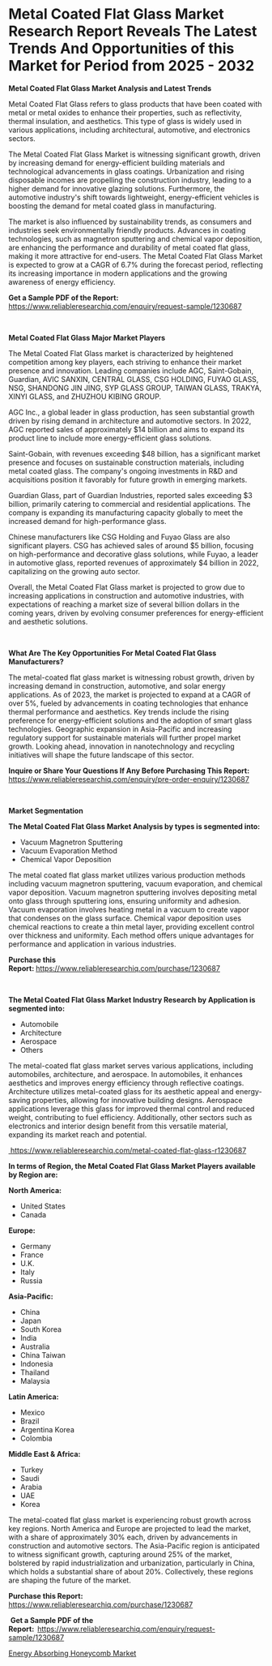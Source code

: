 <p><h1>Metal Coated Flat Glass Market Research Report Reveals The Latest Trends And Opportunities of this Market for Period from 2025 - 2032</h1></p><p><strong>Metal Coated Flat Glass Market Analysis and Latest Trends</strong></p>
<p><p>Metal Coated Flat Glass refers to glass products that have been coated with metal or metal oxides to enhance their properties, such as reflectivity, thermal insulation, and aesthetics. This type of glass is widely used in various applications, including architectural, automotive, and electronics sectors.</p><p>The Metal Coated Flat Glass Market is witnessing significant growth, driven by increasing demand for energy-efficient building materials and technological advancements in glass coatings. Urbanization and rising disposable incomes are propelling the construction industry, leading to a higher demand for innovative glazing solutions. Furthermore, the automotive industry's shift towards lightweight, energy-efficient vehicles is boosting the demand for metal coated glass in manufacturing.</p><p>The market is also influenced by sustainability trends, as consumers and industries seek environmentally friendly products. Advances in coating technologies, such as magnetron sputtering and chemical vapor deposition, are enhancing the performance and durability of metal coated flat glass, making it more attractive for end-users. The Metal Coated Flat Glass Market is expected to grow at a CAGR of 6.7% during the forecast period, reflecting its increasing importance in modern applications and the growing awareness of energy efficiency.</p></p>
<p><strong>Get a Sample PDF of the Report:&nbsp;</strong> <a href="https://www.reliableresearchiq.com/enquiry/request-sample/1230687?utm_campaign=2188&utm_medium=2&utm_source=Github&utm_content=ia&utm_term=03022025&utm_id=metal-coated-flat-glass">https://www.reliableresearchiq.com/enquiry/request-sample/1230687</a></p>
<p>&nbsp;</p>
<p><strong>Metal Coated Flat Glass Major Market Players</strong></p>
<p><p>The Metal Coated Flat Glass market is characterized by heightened competition among key players, each striving to enhance their market presence and innovation. Leading companies include AGC, Saint-Gobain, Guardian, AVIC SANXIN, CENTRAL GLASS, CSG HOLDING, FUYAO GLASS, NSG, SHANDONG JIN JING, SYP GLASS GROUP, TAIWAN GLASS, TRAKYA, XINYI GLASS, and ZHUZHOU KIBING GROUP.</p><p>AGC Inc., a global leader in glass production, has seen substantial growth driven by rising demand in architecture and automotive sectors. In 2022, AGC reported sales of approximately $14 billion and aims to expand its product line to include more energy-efficient glass solutions.</p><p>Saint-Gobain, with revenues exceeding $48 billion, has a significant market presence and focuses on sustainable construction materials, including metal coated glass. The company's ongoing investments in R&D and acquisitions position it favorably for future growth in emerging markets.</p><p>Guardian Glass, part of Guardian Industries, reported sales exceeding $3 billion, primarily catering to commercial and residential applications. The company is expanding its manufacturing capacity globally to meet the increased demand for high-performance glass.</p><p>Chinese manufacturers like CSG Holding and Fuyao Glass are also significant players. CSG has achieved sales of around $5 billion, focusing on high-performance and decorative glass solutions, while Fuyao, a leader in automotive glass, reported revenues of approximately $4 billion in 2022, capitalizing on the growing auto sector.</p><p>Overall, the Metal Coated Flat Glass market is projected to grow due to increasing applications in construction and automotive industries, with expectations of reaching a market size of several billion dollars in the coming years, driven by evolving consumer preferences for energy-efficient and aesthetic solutions.</p></p>
<p>&nbsp;</p>
<p><strong>What Are The Key Opportunities For Metal Coated Flat Glass Manufacturers?</strong></p>
<p><p>The metal-coated flat glass market is witnessing robust growth, driven by increasing demand in construction, automotive, and solar energy applications. As of 2023, the market is projected to expand at a CAGR of over 5%, fueled by advancements in coating technologies that enhance thermal performance and aesthetics. Key trends include the rising preference for energy-efficient solutions and the adoption of smart glass technologies. Geographic expansion in Asia-Pacific and increasing regulatory support for sustainable materials will further propel market growth. Looking ahead, innovation in nanotechnology and recycling initiatives will shape the future landscape of this sector.</p></p>
<p><strong>Inquire or Share Your Questions If Any Before Purchasing This Report:</strong> <a href="https://www.reliableresearchiq.com/enquiry/pre-order-enquiry/1230687?utm_campaign=2188&utm_medium=2&utm_source=Github&utm_content=ia&utm_term=03022025&utm_id=metal-coated-flat-glass">https://www.reliableresearchiq.com/enquiry/pre-order-enquiry/1230687</a></p>
<p>&nbsp;</p>
<p><strong>Market Segmentation</strong></p>
<p><strong>The Metal Coated Flat Glass Market Analysis by types is segmented into:</strong></p>
<p><ul><li>Vacuum Magnetron Sputtering</li><li>Vacuum Evaporation Method</li><li>Chemical Vapor Deposition</li></ul></p>
<p><p>The metal coated flat glass market utilizes various production methods including vacuum magnetron sputtering, vacuum evaporation, and chemical vapor deposition. Vacuum magnetron sputtering involves depositing metal onto glass through sputtering ions, ensuring uniformity and adhesion. Vacuum evaporation involves heating metal in a vacuum to create vapor that condenses on the glass surface. Chemical vapor deposition uses chemical reactions to create a thin metal layer, providing excellent control over thickness and uniformity. Each method offers unique advantages for performance and application in various industries.</p></p>
<p><strong>Purchase this Report:&nbsp;</strong><a href="https://www.reliableresearchiq.com/purchase/1230687?utm_campaign=2188&utm_medium=2&utm_source=Github&utm_content=ia&utm_term=03022025&utm_id=metal-coated-flat-glass">https://www.reliableresearchiq.com/purchase/1230687</a></p>
<p>&nbsp;</p>
<p><strong>The Metal Coated Flat Glass Market Industry Research by Application is segmented into:</strong></p>
<p><ul><li>Automobile</li><li>Architecture</li><li>Aerospace</li><li>Others</li></ul></p>
<p><p>The metal-coated flat glass market serves various applications, including automobiles, architecture, and aerospace. In automobiles, it enhances aesthetics and improves energy efficiency through reflective coatings. Architecture utilizes metal-coated glass for its aesthetic appeal and energy-saving properties, allowing for innovative building designs. Aerospace applications leverage this glass for improved thermal control and reduced weight, contributing to fuel efficiency. Additionally, other sectors such as electronics and interior design benefit from this versatile material, expanding its market reach and potential.</p></p>
<p><a href="https://www.reliableresearchiq.com/metal-coated-flat-glass-r1230687?utm_campaign=2188&utm_medium=2&utm_source=Github&utm_content=ia&utm_term=03022025&utm_id=metal-coated-flat-glass">&nbsp;https://www.reliableresearchiq.com/metal-coated-flat-glass-r1230687</a></p>
<p><strong>In terms of Region, the Metal Coated Flat Glass Market Players available by Region are:</strong></p>
<p>
    <p> <strong> North America: </strong>
        <ul>
            <li>United States</li>
            <li>Canada</li>
        </ul>
        </p> 
    <p> <strong> Europe: </strong>
        <ul>
            <li>Germany</li>
            <li>France</li>
            <li>U.K.</li>
            <li>Italy</li>
            <li>Russia</li>
        </ul>
        </p> 
    <p> <strong> Asia-Pacific: </strong>
        <ul>
            <li>China</li>
            <li>Japan</li>
            <li>South Korea</li>
            <li>India</li>
            <li>Australia</li>
            <li>China Taiwan</li>
            <li>Indonesia</li>
            <li>Thailand</li>
            <li>Malaysia</li>
        </ul>
        </p> 
    <p> <strong> Latin America: </strong>
        <ul>
            <li>Mexico</li>
            <li>Brazil</li>
            <li>Argentina Korea</li>
            <li>Colombia</li>
        </ul>
        </p> 
    <p> <strong> Middle East & Africa: </strong>
        <ul>
            <li>Turkey</li>
            <li>Saudi</li>
            <li>Arabia</li>
            <li>UAE</li>
            <li>Korea</li>
        </ul>
    </p>
    </p>
<p><p>The metal-coated flat glass market is experiencing robust growth across key regions. North America and Europe are projected to lead the market, with a share of approximately 30% each, driven by advancements in construction and automotive sectors. The Asia-Pacific region is anticipated to witness significant growth, capturing around 25% of the market, bolstered by rapid industrialization and urbanization, particularly in China, which holds a substantial share of about 20%. Collectively, these regions are shaping the future of the market.</p></p>
<p><strong>Purchase this Report: </strong><a href="https://www.reliableresearchiq.com/purchase/1230687?utm_campaign=2188&utm_medium=2&utm_source=Github&utm_content=ia&utm_term=03022025&utm_id=metal-coated-flat-glass">https://www.reliableresearchiq.com/purchase/1230687</a></p>
<p>&nbsp;<strong>Get a Sample PDF of the Report:&nbsp;&nbsp;</strong><a href="https://www.reliableresearchiq.com/enquiry/request-sample/1230687?utm_campaign=2188&utm_medium=2&utm_source=Github&utm_content=ia&utm_term=03022025&utm_id=metal-coated-flat-glass">https://www.reliableresearchiq.com/enquiry/request-sample/1230687</a></p>
<p><strong></strong></p>
<p><p><a href="https://github.com/NarcisoFerry/Market-Research-Report-List-1/blob/main/energy-absorbing-honeycomb-market.md?utm_campaign=2188&utm_medium=2&utm_source=Github&utm_content=ia&utm_term=03022025&utm_id=metal-coated-flat-glass">Energy Absorbing Honeycomb Market</a></p></p>